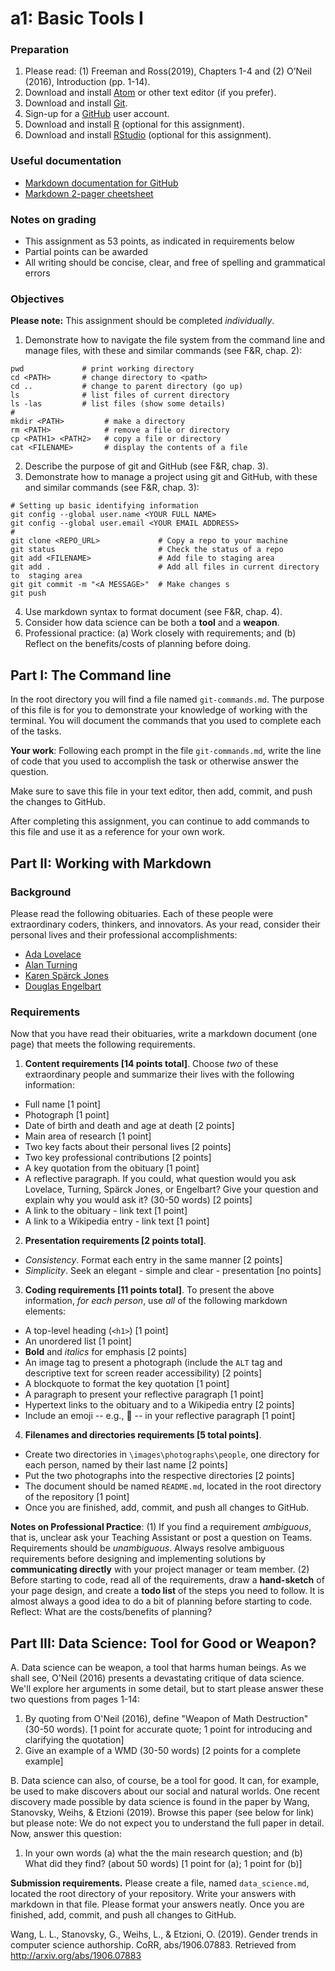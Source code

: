 # a1: Basic Tools I
### Preparation
1. Please read: (1) Freeman and Ross(2019), Chapters 1-4 and (2) O’Neil (2016), Introduction (pp. 1-14).
1. Download and install [Atom](https://atom.io/) or other text editor (if you prefer).
2. Download and install [Git](https://git-scm.com/).
3. Sign-up for a [GitHub](https://github.com/) user account.
4. Download and install [R](https://cran.r-project.org/) (optional for this assignment).
5. Download and install [RStudio](https://www.rstudio.com/) (optional for this assignment).

### Useful documentation

* [Markdown documentation for GitHub](https://guides.github.com/features/mastering-markdown/#GitHub-flavored-markdown)
* [Markdown 2-pager cheetsheet](https://guides.github.com/pdfs/markdown-cheatsheet-online.pdf)

### Notes on grading
* This assignment as 53 points, as indicated in requirements below
* Partial points can be awarded
* All writing should be concise, clear, and free of spelling and grammatical errors

### Objectives
**Please note:** This assignment should be completed _individually_.

1. Demonstrate how to navigate the file system from the command line and manage files, with these and similar commands (see F&R, chap. 2):
```
pwd             # print working directory
cd <PATH>       # change directory to <path>
cd ..           # change to parent directory (go up)
ls              # list files of current directory
ls -las         # list files (show some details)
#
mkdir <PATH>         # make a directory
rm <PATH>            # remove a file or directory
cp <PATH1> <PATH2>   # copy a file or directory
cat <FILENAME>       # display the contents of a file
```
2. Describe the purpose of git and GitHub (see F&R, chap. 3).
3. Demonstrate how to manage a project using git and GitHub, with these and similar commands (see F&R, chap. 3):
```
# Setting up basic identifying information
git config --global user.name <YOUR FULL NAME>
git config --global user.email <YOUR EMAIL ADDRESS>
#
git clone <REPO_URL>             # Copy a repo to your machine
git status                       # Check the status of a repo
git add <FILENAME>               # Add file to staging area
git add .                        # Add all files in current directory to  staging area
git git commit -m "<A MESSAGE>"  # Make changes s
git push
```
4. Use markdown syntax to format document (see F&R, chap. 4).
5. Consider how data science can be both a **tool** and a **weapon**.
6. Professional practice: (a) Work closely with requirements; and (b) Reflect on the benefits/costs of planning before doing.

## Part I: The Command line
In the root directory you will find a file named ``git-commands.md``. The purpose of this file is for you to demonstrate your knowledge of working with the terminal. You will document the commands that you used to complete each of the tasks.

**Your work**: Following each prompt in the file ``git-commands.md``, write the line of code that you used to accomplish the task or otherwise answer the question.

 Make sure to save this file in your text editor, then add, commit, and push the changes to GitHub.

 After completing this assignment, you can continue to add commands to this file and use it as a reference for your own work.

## Part II: Working with Markdown
### Background
Please read the following obituaries. Each of these people were extraordinary coders, thinkers, and innovators. As your read, consider their personal lives and their professional accomplishments:

* [Ada Lovelace](https://www.nytimes.com/interactive/2018/obituaries/overlooked-ada-lovelace.html)
* [Alan Turning](https://www.nytimes.com/2019/06/05/obituaries/alan-turing-overlooked.html)
* [Karen Spärck Jones](https://www.nytimes.com/2019/01/02/obituaries/karen-sparck-jones-overlooked.html)
* [Douglas Engelbart](https://www.nytimes.com/2013/07/04/technology/douglas-c-engelbart-inventor-of-the-computer-mouse-dies-at-88.html)

### Requirements
Now that you have read their obituaries, write a  markdown document (one  page) that meets the following requirements.

1. **Content requirements [14 points total]**. Choose *two* of these extraordinary people and summarize their lives with the following information:
  * Full name [1 point]
  * Photograph [1 point]
  * Date of birth and death and age at death [2 points]
  * Main area of research [1 point]
  * Two key facts about their personal lives [2 points]
  * Two key professional contributions [2 points]
  * A key quotation from the obituary [1 point]
  * A reflective paragraph. If you could, what question would you ask Lovelace, Turning, Spärck Jones, or Engelbart? Give your question and explain why you would ask it? (30-50 words) [2 points]
  * A link to the obituary - link text [1 point]
  * A link to a Wikipedia entry - link text [1 point]
2. **Presentation requirements [2 points total]**.
  * _Consistency_. Format each entry in the same manner [2 points]
  * _Simplicity_. Seek an elegant - simple and clear - presentation [no points]
3. **Coding requirements [11 points total]**. To present the above information, _for each person_, use _all_ of the following markdown elements:
  * A top-level heading (``<h1>``) [1 point]
  * An unordered list [1 point]
  * **Bold** and _italics_ for emphasis [2 points]
  * An image tag to present a photograph (include the `ALT` tag and descriptive text for screen reader accessibility) [2 points]
  * A blockquote to format the key quotation [1 point]
  * A paragraph to present your reflective paragraph [1 point]
  * Hypertext links to the obituary and to a Wikipedia entry [2  points]
  * Include an emoji -- e.g., :rocket: -- in your reflective paragraph [1 point]
4. **Filenames and directories requirements [5 total points]**.
  * Create two directories in `\images\photographs\people`, one directory for each person, named by their last name [2 points]
  * Put the two photographs into the respective directories [2 points]
  * The document should be named `README.md`, located in the root directory of the repository [1 point]
  * Once you are finished, add, commit, and push all changes to GitHub.

**Notes on Professional Practice**: (1) If you find a requirement _ambiguous_, that is, unclear ask your Teaching Assistant or post a question on Teams. Requirements should be _unambiguous_. Always resolve ambiguous requirements before designing and implementing solutions by **communicating directly** with your project manager or team member. (2) Before starting to code, read all of the requirements, draw a **hand-sketch** of your page design, and create a **todo list** of the steps you need to follow. It is almost always a good idea to do a bit of planning before starting to code. Reflect: What are the costs/benefits of planning?

## Part III: Data Science: Tool for Good or Weapon?
A. Data science can be weapon, a tool that harms human beings. As we shall see, O'Neil (2016) presents a devastating critique of data science. We'll explore her arguments in some detail, but to start please answer these two questions from pages 1-14:
  1. By quoting from O'Neil (2016), define "Weapon of Math Destruction" (30-50 words). [1 point for accurate quote; 1 point for introducing and clarifying the quotation]
  2. Give an example of a WMD (30-50 words) [2 points for a complete example]

B. Data science can also, of course, be a tool for good. It can, for example, be used to make discovers about our social and natural worlds. One recent discovery made possible by data science is found in the paper by Wang, Stanovsky, Weihs, & Etzioni (2019). Browse this paper (see below for link) but please note: We do not expect you to understand the full paper in detail. Now, answer this question:
1. In your own words (a) what the the main research question; and (b) What did they find? (about 50 words) [1 point for (a); 1 point for (b)]

**Submission requirements.** Please create a file, named `data_science.md`, located the root directory of your repository. Write your answers with markdown in that file. Please format your answers neatly. Once you are finished, add, commit, and push all changes to GitHub.

Wang, L. L., Stanovsky, G., Weihs, L., & Etzioni, O. (2019). Gender trends in computer science authorship. CoRR, abs/1906.07883. Retrieved from http://arxiv.org/abs/1906.07883
